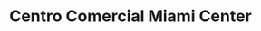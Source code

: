 ---
title: "Centro Comercial Miami Center"
url: /valera/centro-comercial-miami-center/
shop: centro comercial
---
